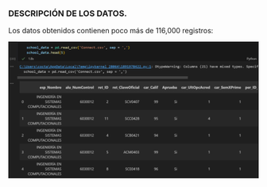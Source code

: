 ### DESCRIPCIÓN DE LOS DATOS.
Los datos obtenidos contienen poco más de 116,000 registros:
 
![](https://github.com/OctavioMendoza/Estudio-de-la-Desercion-en-el-TecMM-Chapala/blob/main/results/assets/Screenshot%202024-05-13%20143549.png)
